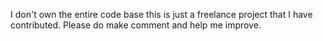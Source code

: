 I don't own the entire code base this is just a freelance project that I have contributed. Please do make comment and help me improve.
